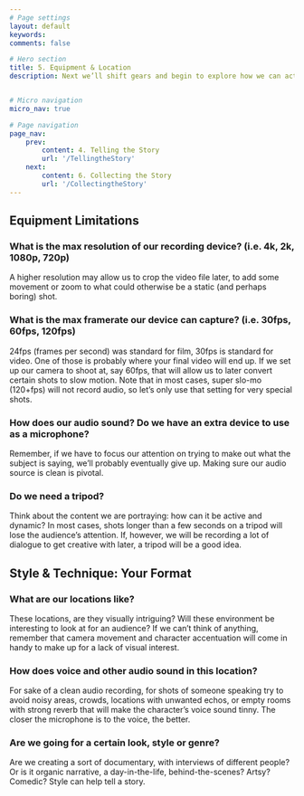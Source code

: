 ```yaml
---
# Page settings
layout: default
keywords:
comments: false

# Hero section
title: 5. Equipment & Location
description: Next we’ll shift gears and begin to explore how we can actually bring this story to life. We’ll first ask ourselves some questions about our equipment, its limitations, and how we can stylize our content.


# Micro navigation
micro_nav: true

# Page navigation
page_nav:
    prev:
        content: 4. Telling the Story
        url: '/TellingtheStory'
    next:
        content: 6. Collecting the Story
        url: '/CollectingtheStory'
---
```


## Equipment Limitations
### What is the max resolution of our recording device? (i.e. 4k, 2k, 1080p, 720p)
A higher resolution may allow us to crop the video file later, to add some movement or zoom to what could otherwise be a static (and perhaps boring) shot.

### What is the max framerate our device can capture? (i.e. 30fps, 60fps, 120fps)
24fps (frames per second) was standard for film, 30fps is standard for video. One of those is probably where your final video will end up. If we set up our camera to shoot at, say 60fps, that will allow us to later convert certain shots to slow motion. Note that in most cases, super slo-mo (120+fps) will not record audio, so let’s only use that setting for very special shots.

### How does our audio sound? Do we have an extra device to use as a microphone?
Remember, if we have to focus our attention on trying to make out what the subject is saying, we’ll probably eventually give up. Making sure our audio source is clean is pivotal.

### Do we need a tripod?
Think about the content we are portraying: how can it be active and dynamic? In most cases, shots longer than a few seconds on a tripod will lose the audience’s attention. If, however, we will be recording a lot of dialogue to get creative with later, a tripod will be a good idea.

## Style & Technique: Your Format
### What are our locations like?
These locations, are they visually intriguing? Will these environment be interesting to look at for an audience? If we can’t think of anything, remember that camera movement and character accentuation will come in handy to make up for a lack of visual interest.

### How does voice and other audio sound in this location?
For sake of a clean audio recording, for shots of someone speaking try to avoid noisy areas, crowds, locations with unwanted echos, or empty rooms with strong reverb that will make the character’s voice sound tinny. The closer the microphone is to the voice, the better.

### Are we going for a certain look, style or genre?
Are we creating a sort of documentary, with interviews of different people? Or is it organic narrative, a day-in-the-life, behind-the-scenes? Artsy? Comedic? Style can help tell a story.
